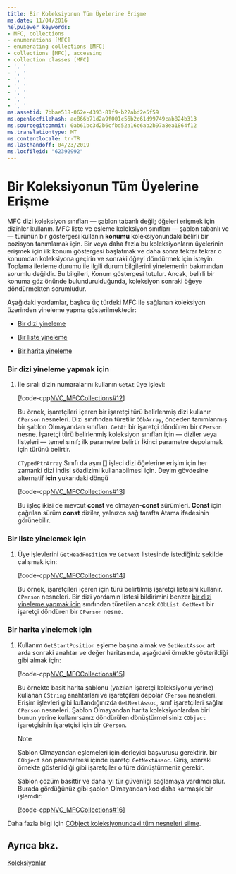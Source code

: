```yaml
---
title: Bir Koleksiyonun Tüm Üyelerine Erişme
ms.date: 11/04/2016
helpviewer_keywords:
- MFC, collections
- enumerations [MFC]
- enumerating collections [MFC]
- collections [MFC], accessing
- collection classes [MFC]
- ', '
- ', '
- ', '
- ', '
- ', '
- ', '
- ', '
ms.assetid: 7bbae518-062e-4393-81f9-b22abd2e5f59
ms.openlocfilehash: ae866b71d2a9f001c56b2c61d99749cab824b313
ms.sourcegitcommit: 0ab61bc3d2b6cfbd52a16c6ab2b97a8ea1864f12
ms.translationtype: MT
ms.contentlocale: tr-TR
ms.lasthandoff: 04/23/2019
ms.locfileid: "62392992"
---
```

# <a name="accessing-all-members-of-a-collection"></a>Bir Koleksiyonun Tüm Üyelerine Erişme

MFC dizi koleksiyon sınıfları — şablon tabanlı değil; öğeleri erişmek için dizinler kullanın. MFC liste ve eşleme koleksiyon sınıfları — şablon tabanlı ve — türünün bir göstergesi kullanın **konumu** koleksiyonundaki belirli bir pozisyon tanımlamak için. Bir veya daha fazla bu koleksiyonların üyelerinin erişmek için ilk konum göstergesi başlatmak ve daha sonra tekrar tekrar o konumdan koleksiyona geçirin ve sonraki öğeyi döndürmek için isteyin. Toplama ilerleme durumu ile ilgili durum bilgilerini yinelemenin bakımından sorumlu değildir. Bu bilgileri, Konum göstergesi tutulur. Ancak, belirli bir konuma göz önünde bulundurulduğunda, koleksiyon sonraki öğeye döndürmekten sorumludur.

Aşağıdaki yordamlar, başlıca üç türdeki MFC ile sağlanan koleksiyon üzerinden yineleme yapma gösterilmektedir:

- [Bir dizi yineleme](#_core_to_iterate_an_array)

- [Bir liste yineleme](#_core_to_iterate_a_list)

- [Bir harita yineleme](#_core_to_iterate_a_map)

### <a name="_core_to_iterate_an_array"></a> Bir dizi yineleme yapmak için

1. İle sıralı dizin numaralarını kullanın `GetAt` üye işlevi:

   [!code-cpp[NVC_MFCCollections#12](../mfc/codesnippet/cpp/accessing-all-members-of-a-collection_1.cpp)]

   Bu örnek, işaretçileri içeren bir işaretçi türü belirlenmiş dizi kullanır `CPerson` nesneleri. Dizi sınıfından türetilir `CObArray`, önceden tanımlanmış bir şablon Olmayandan sınıfları. `GetAt` bir işaretçi döndüren bir `CPerson` nesne. İşaretçi türü belirlenmiş koleksiyon sınıfları için — diziler veya listeleri — temel sınıf; ilk parametre belirtir İkinci parametre depolamak için türünü belirtir.

   `CTypedPtrArray` Sınıfı da aşırı **[]** işleci dizi öğelerine erişim için her zamanki dizi indisi sözdizimi kullanabilmesi için. Deyim gövdesine alternatif **için** yukarıdaki döngü

   [!code-cpp[NVC_MFCCollections#13](../mfc/codesnippet/cpp/accessing-all-members-of-a-collection_2.cpp)]

   Bu işleç ikisi de mevcut **const** ve olmayan-**const** sürümleri. **Const** için çağrılan sürüm **const** diziler, yalnızca sağ tarafta Atama ifadesinin görünebilir.

### <a name="_core_to_iterate_a_list"></a> Bir liste yinelemek için

1. Üye işlevlerini `GetHeadPosition` ve `GetNext` listesinde istediğiniz şekilde çalışmak için:

   [!code-cpp[NVC_MFCCollections#14](../mfc/codesnippet/cpp/accessing-all-members-of-a-collection_3.cpp)]

   Bu örnek, işaretçileri içeren için türü belirtilmiş işaretçi listesini kullanır. `CPerson` nesneleri. Bir dizi yordamın listesi bildirimini benzer [bir dizi yineleme yapmak için](#_core_to_iterate_an_array) sınıfından türetilen ancak `CObList`. `GetNext` bir işaretçi döndüren bir `CPerson` nesne.

### <a name="_core_to_iterate_a_map"></a> Bir harita yinelemek için

1. Kullanım `GetStartPosition` eşleme başına almak ve `GetNextAssoc` art arda sonraki anahtar ve değer haritasında, aşağıdaki örnekte gösterildiği gibi almak için:

   [!code-cpp[NVC_MFCCollections#15](../mfc/codesnippet/cpp/accessing-all-members-of-a-collection_4.cpp)]

   Bu örnekte basit harita şablonu (yazılan işaretçi koleksiyonu yerine) kullanan `CString` anahtarları ve işaretçileri depolar `CPerson` nesneleri. Erişim işlevleri gibi kullandığınızda `GetNextAssoc`, sınıf işaretçileri sağlar `CPerson` nesneleri. Şablon Olmayandan harita koleksiyonlardan biri bunun yerine kullanırsanız döndürülen dönüştürmelisiniz `CObject` işaretçisinin işaretçisi için bir `CPerson`.

    > [!NOTE]
    >  Şablon Olmayandan eşlemeleri için derleyici başvurusu gerektirir. bir `CObject` son parametresi içinde işaretçi `GetNextAssoc`. Giriş, sonraki örnekte gösterildiği gibi işaretçiler o türe dönüştürmeniz gerekir.

   Şablon çözüm basittir ve daha iyi tür güvenliği sağlamaya yardımcı olur. Burada gördüğünüz gibi şablon Olmayandan kod daha karmaşık bir işlemdir:

   [!code-cpp[NVC_MFCCollections#16](../mfc/codesnippet/cpp/accessing-all-members-of-a-collection_5.cpp)]

Daha fazla bilgi için [CObject koleksiyonundaki tüm nesneleri silme](../mfc/deleting-all-objects-in-a-cobject-collection.md).

## <a name="see-also"></a>Ayrıca bkz.

[Koleksiyonlar](../mfc/collections.md)
